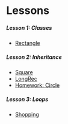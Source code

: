 Lessons
=======

##### Lesson 1: Classes
* [Rectangle](rectangle.rb)

##### Lesson 2: Inheritance
* [Square](square.rb)
* [LongRec](long_rec.rb)
* [Homework: Circle](circle.rb)

##### Lesson 3: Loops
* [Shopping](shopping.rb)
